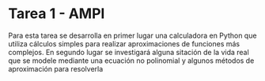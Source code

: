 # Tarea 1 - AMPI
 Para esta tarea se desarrolla en primer lugar  una calculadora en Python que utiliza cálculos simples para realizar aproximaciones de funciones más complejos. En segundo lugar se investigará alguna sitación de la vida real que se modele mediante una ecuación no polinomial y algunos métodos de aproximación para resolverla
